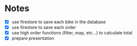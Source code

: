 # Notes

- [x] use firestore to save each bike in the database
- [x] use firestore to save each order
- [x] use high order functions (filter, map, etc...) to calculate total
- [x] prepare presentation
